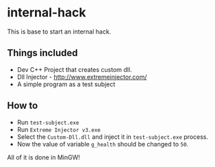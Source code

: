 # internal-hack

This is base to start an internal hack.

## Things included
- Dev C++ Project that creates custom dll.
- Dll Injector - http://www.extremeinjector.com/
- A simple program as a test subject

## How to
- Run `test-subject.exe`
- Run `Extreme Injector v3.exe`
- Select the `Custom-Dll.dll` and inject it in `test-subject.exe` process.
- Now the value of variable `g_health` should be changed to `50`.

All of it is done in MinGW!
